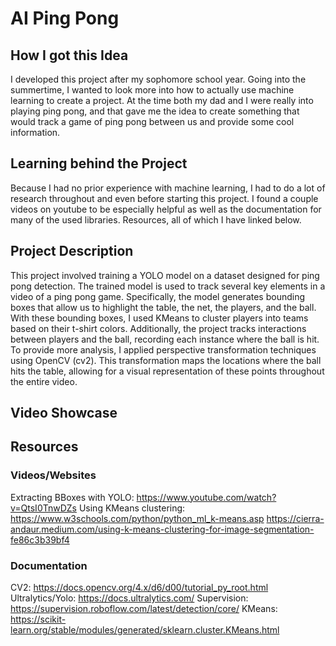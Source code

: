 # AI Ping Pong
## How I got this Idea
I developed this project after my sophomore school year. Going into the summertime, I wanted to look more into how to actually use machine learning to create a project. At the time both my dad and I were really into playing ping pong, and that gave me the idea to create something that would track a game of ping pong between us and provide some cool information.

## Learning behind the Project
Because I had no prior experience with machine learning, I had to do a lot of research throughout and even before starting this project. I found a couple videos on youtube to be especially helpful as well as the documentation for many of the used libraries. Resources, all of which I have linked below.

## Project Description
This project involved training a YOLO model on a dataset designed for ping pong detection. The trained model is used to track several key elements in a video of a ping pong game. Specifically, the model generates bounding boxes that allow us to highlight the table, the net, the players, and the ball. With these bounding boxes, I used KMeans to cluster players into teams based on their t-shirt colors. Additionally, the project tracks interactions between players and the ball, recording each instance where the ball is hit. To provide more analysis, I applied perspective transformation techniques using OpenCV (cv2). This transformation maps the locations where the ball hits the table, allowing for a visual representation of these points throughout the entire video.

## Video Showcase

## Resources
### Videos/Websites
Extracting BBoxes with YOLO: https://www.youtube.com/watch?v=QtsI0TnwDZs
Using KMeans clustering:
  https://www.w3schools.com/python/python_ml_k-means.asp
  https://cierra-andaur.medium.com/using-k-means-clustering-for-image-segmentation-fe86c3b39bf4

### Documentation
CV2: https://docs.opencv.org/4.x/d6/d00/tutorial_py_root.html
Ultralytics/Yolo: https://docs.ultralytics.com/
Supervision: https://supervision.roboflow.com/latest/detection/core/
KMeans: https://scikit-learn.org/stable/modules/generated/sklearn.cluster.KMeans.html
